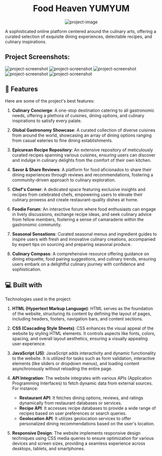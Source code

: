 <h1 align="center" id="title">Food Heaven YUMYUM</h1>

<p align="center"><img src="https://github.com/sandarbhkansal007/yumyum/blob/main/screenshots/WhatsApp%20Image%202024-03-28%20at%201.50.11%20PM%20(7).jpeg" alt="project-image"></p>

<p id="description">A sophisticated online platform centered around the culinary arts, offering a curated selection of exquisite dining experiences, delectable recipes, and culinary inspirations.</p>

<h2>Project Screenshots:</h2>

<img src="https://github.com/sandarbhkansal007/yumyum/blob/main/screenshots/WhatsApp%20Image%202024-03-28%20at%201.50.11%20PM.jpeg" alt="project-screenshot" >
<img src="https://github.com/sandarbhkansal007/yumyum/blob/main/screenshots/WhatsApp%20Image%202024-03-28%20at%201.50.11%20PM%20(1).jpeg" alt="project-screenshot" >
<img src="https://github.com/sandarbhkansal007/yumyum/blob/main/screenshots/WhatsApp%20Image%202024-03-28%20at%201.50.11%20PM%20(2).jpeg" alt="project-screenshot" >
<img src="https://github.com/sandarbhkansal007/yumyum/blob/main/screenshots/WhatsApp%20Image%202024-03-28%20at%201.50.11%20PM%20(3).jpeg" alt="project-screenshot" >
<img src="https://github.com/sandarbhkansal007/yumyum/blob/main/screenshots/WhatsApp%20Image%202024-03-28%20at%201.50.11%20PM%20(5).jpeg" alt="project-screenshot" >

  
  
<h2>🧐 Features</h2>

Here are some of the project's best features:

1. **Culinary Concierge**: A one-stop destination catering to all gastronomic needs, offering a plethora of cuisines, dining options, and culinary inspirations to satisfy every palate.

2. **Global Gastronomy Showcase**: A curated collection of diverse cuisines from around the world, showcasing an array of dining options ranging from casual eateries to fine dining establishments.

3. **Epicurean Recipe Repository**: An extensive repository of meticulously curated recipes spanning various cuisines, ensuring users can discover and indulge in culinary delights from the comfort of their own kitchen.

4. **Savor & Share Reviews**: A platform for food aficionados to share their dining experiences through reviews and recommendations, fostering a community-driven approach to culinary exploration.

5. **Chef's Corner**: A dedicated space featuring exclusive insights and recipes from celebrated chefs, empowering users to elevate their culinary prowess and create restaurant-quality dishes at home.

6. **Foodie Forum**: An interactive forum where food enthusiasts can engage in lively discussions, exchange recipe ideas, and seek culinary advice from fellow members, fostering a sense of camaraderie within the gastronomic community.

7. **Seasonal Sensations**: Curated seasonal menus and ingredient guides to inspire users with fresh and innovative culinary creations, accompanied by expert tips on sourcing and preparing seasonal produce.

8. **Culinary Compass**: A comprehensive resource offering guidance on dining etiquette, food pairing suggestions, and culinary trends, ensuring users embark on a delightful culinary journey with confidence and sophistication.

  
  
<h2>💻 Built with</h2>

Technologies used in the project:


1. **HTML (Hypertext Markup Language)**: HTML serves as the foundation of the website, structuring its content by defining the layout of pages, including headers, footers, navigation bars, and content sections.

2. **CSS (Cascading Style Sheets)**: CSS enhances the visual appeal of the website by styling HTML elements. It controls aspects like fonts, colors, spacing, and overall layout aesthetics, ensuring a visually appealing user experience.

3. **JavaScript (JS)**: JavaScript adds interactivity and dynamic functionality to the website. It is utilized for tasks such as form validation, interactive elements (like sliders or dropdown menus), and loading content asynchronously without reloading the entire page.

4. **API Integration**: The website integrates with various APIs (Application Programming Interfaces) to fetch dynamic data from external sources. For instance:
   - **Restaurant API**: It fetches dining options, reviews, and ratings dynamically from restaurant databases or services.
   - **Recipe API**: It accesses recipe databases to provide a wide range of recipes based on user preferences or search queries.
   - **Geolocation API**: It utilizes geolocation services to offer personalized dining recommendations based on the user's location.

5. **Responsive Design**: The website implements responsive design techniques using CSS media queries to ensure optimization for various devices and screen sizes, providing a seamless experience across desktops, tablets, and smartphones.


